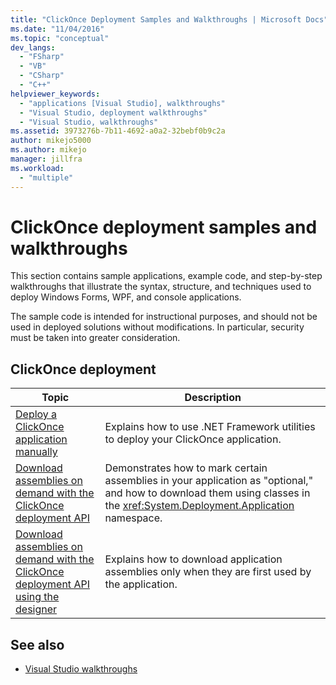 ```yaml
---
title: "ClickOnce Deployment Samples and Walkthroughs | Microsoft Docs"
ms.date: "11/04/2016"
ms.topic: "conceptual"
dev_langs:
  - "FSharp"
  - "VB"
  - "CSharp"
  - "C++"
helpviewer_keywords:
  - "applications [Visual Studio], walkthroughs"
  - "Visual Studio, deployment walkthroughs"
  - "Visual Studio, walkthroughs"
ms.assetid: 3973276b-7b11-4692-a0a2-32bebf0b9c2a
author: mikejo5000
ms.author: mikejo
manager: jillfra
ms.workload:
  - "multiple"
---
```

# ClickOnce deployment samples and walkthroughs
This section contains sample applications, example code, and step-by-step walkthroughs that illustrate the syntax, structure, and techniques used to deploy Windows Forms, WPF, and console applications.

 The sample code is intended for instructional purposes, and should not be used in deployed solutions without modifications. In particular, security must be taken into greater consideration.

## ClickOnce deployment

|Topic|Description|
|-----------|-----------------|
|[Deploy a ClickOnce application manually](../deployment/walkthrough-manually-deploying-a-clickonce-application.md)|Explains how to use .NET Framework utilities to deploy your ClickOnce application.|
|[Download assemblies on demand with the ClickOnce deployment API](../deployment/walkthrough-downloading-assemblies-on-demand-with-the-clickonce-deployment-api.md)|Demonstrates how to mark certain assemblies in your application as "optional," and how to download them using classes in the <xref:System.Deployment.Application> namespace.|
|[Download assemblies on demand with the ClickOnce deployment API using the designer](../deployment/walkthrough-downloading-assemblies-on-demand-with-the-clickonce-deployment-api-using-the-designer.md)|Explains how to download application assemblies only when they are first used by the application.|

## See also

- [Visual Studio walkthroughs](https://msdn.microsoft.com/library/f5399a1f-2d3d-42fb-b989-134ccda2159f)